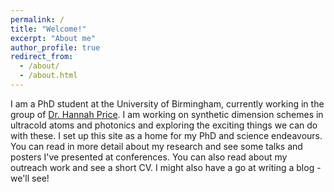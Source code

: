 ```yaml
---
permalink: /
title: "Welcome!"
excerpt: "About me"
author_profile: true
redirect_from: 
  - /about/
  - /about.html
---
```


I am a PhD student at the University of Birmingham, currently working in the group of [Dr. Hannah Price](https://hannahmprice.com/). I am working on synthetic dimension schemes in ultracold atoms and photonics and exploring the exciting things we can do with these. I set up this site as a home for my PhD and science endeavours. You can read in more detail about my research and see some talks and posters I've presented at conferences. You can also read about my outreach work and see a short CV. I might also have a go at writing a blog - we'll see!